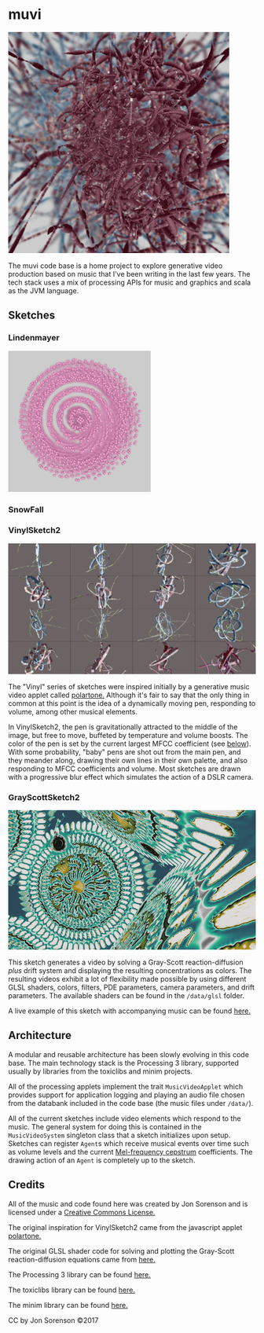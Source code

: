 # muvi

![screenshot of VinylSketch2](/data/images/vinyl_example_01_medium.png)

The muvi code base is a home project to explore generative video production
based on music that I've been writing in the last few years.  The tech
stack uses a mix of processing APIs for music and graphics and scala as the
JVM language.

## Sketches

### Lindenmayer

![screenshot of Lindenmayer](/data/images/lindenmayer_example_01_medium.png)

### SnowFall

### VinylSketch2

![screenshot of VinylSketch2](/data/images/vinyl_example_05.png)

The "Vinyl" series of sketches were inspired initially by a generative music video applet
called [polartone.](http://mattdesl.github.io/polartone/)  Although it's fair to say that
the only thing in common at this point is the idea of a dynamically moving pen, responding to
volume, among other musical elements.  

In VinylSketch2, the pen is gravitationally attracted to the middle of the image, but free to
move, buffeted by temperature and volume boosts.  The color of the pen is set by the 
current largest MFCC coefficient (see [below](#Architecture)).  With some probability, "baby" pens are shot out
from the main pen, and they meander along, drawing their own lines in their own
palette, and also responding to MFCC coefficients and volume.  Most sketches are drawn with
a progressive blur effect which simulates the action of a DSLR camera.

### GrayScottSketch2

![screenshot of GrayScottSketch2](/data/images/grayscott_example_01.png)

This sketch generates a video by solving a Gray-Scott reaction-diffusion _plus_ drift system
and displaying the
resulting concentrations as colors. The resulting videos exhibit
a lot of flexibility made possible by
using different
GLSL shaders, colors, filters, PDE parameters, 
camera parameters, and drift parameters.  The available shaders can be found in the `/data/glsl`
folder.

A live example of this sketch with accompanying music can be found [here.](https://youtu.be/TB2K7XTwpBE)

## Architecture

A modular and reusable architecture has been slowly evolving in this code base.  The main
technology stack is the Processing 3 library, supported usually by libraries from the toxiclibs
and minim projects.  

All of the processing applets implement the trait `MusicVideoApplet` which provides support for
application logging and  playing an audio file chosen from the databank included in the code base (the
music files under `/data/`).

All of the current sketches include video elements which respond to the music.  The general system
for doing this is contained in the `MusicVideoSystem` singleton class that a sketch
initializes upon setup.  Sketches can register `Agent`s which
receive musical events over time such as volume levels and
the current [Mel-frequency cepstrum](https://en.wikipedia.org/wiki/Mel-frequency_cepstrum) coefficients.
The drawing action of an `Agent` is completely up to the sketch.

## Credits

All of the music and code found here was created by Jon Sorenson and is licensed under a
[Creative Commons License.](https://creativecommons.org/licenses/)

The original inspiration for VinylSketch2 came from the javascript applet
[polartone.](http://mattdesl.github.io/polartone/)

The original GLSL shader code for
solving and plotting the Gray-Scott reaction-diffusion 
equations came from [here.](https://github.com/pmneila/jsexp)  

The Processing 3 library can be found [here.](https://processing.org)

The toxiclibs library can be found [here.](http://toxiclibs.org)

The minim library can be found [here.](http://code.compartmental.net/tools/minim/)

CC by Jon Sorenson &copy;2017
